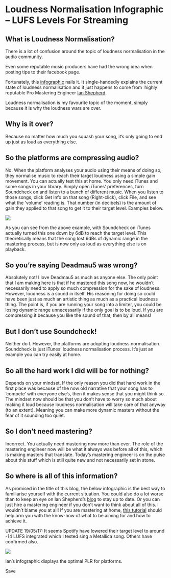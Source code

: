 # Loudness Normalisation Infographic &#8211; LUFS Levels For Streaming



What is Loudness Normalisation?
-------------------------------

There is a lot of confusion around the topic of loudness normalisation in the audio community.

Even some reputable music producers have had the wrong idea when posting tips to their facebook page.

Fortunately, this [infographic](https://unlockyoursound.com/wp-content/uploads/2017/01/online-loudness-comparison-2016.jpg) nails it. It single-handedly explains the current state of loudness normalisation and it just happens to come from  highly reputable Pro Mastering Engineer [Ian Shepherd](http://productionadvice.co.uk/).

Loudness normalisation is my favourite topic of the moment, simply because it is why the loudness wars are over.

Why is it over?
---------------

Because no matter how much you squash your song, it’s only going to end up just as loud as everything else.

So the platforms are compressing audio?
---------------------------------------

No. When the platform analyses your audio using their means of doing so, they normalise music to reach their target loudness using a simple gain movement. You can actually test this at home. You only need iTunes and some songs in your library. Simply open iTunes’ preferences, turn Soundcheck on and listen to a bunch of different music. When you listen to those songs, click Get Info on that song (Right-click), click File, and see what the ‘volume’ reading is. That number (in decibels) is the amount of gain they applied to that song to get it to their target level. Examples below.

[![](https://unlockyoursound.io/wp-content/uploads/2017/01/Screen-Shot-2017-01-30-at-19.05.07-e1556544389208-300x234.png)](https://unlockyoursound.io/wp-content/uploads/2017/01/Screen-Shot-2017-01-30-at-19.05.07-e1556544389208.png)

As you can see from the above example, with Soundcheck on iTunes actually turned this one down by 6dB to reach the target level. This theoretically means that the song lost 6dBs of dynamic range in the mastering process, but is now only as loud as everything else is on playback.

So you’re saying Deadmau5 was wrong?
------------------------------------

Absolutely not! I love Deadmau5 as much as anyone else. The only point that I am making here is that if he mastered this song now, he wouldn’t necessarily need to apply so much compression for the sake of loudness. However, loudness is a sound in itself. His reasoning for doing so could have been just as much an artistic thing as much as a practical loudness thing. The point is, if you are running your song into a limiter, you could be losing dynamic range unnecessarily if the only goal is to be loud. If you are compressing it because you like the sound of that, then by all means!

But I don’t use Soundcheck!
---------------------------

Neither do I. However, the platforms are adopting loudness normalisation. Soundcheck is just iTunes’ loudness normalisation process. It’s just an example you can try easily at home.

So all the hard work I did will be for nothing?
-----------------------------------------------

Depends on your mindset. If the only reason you did that hard work in the first place was because of the now old narrative that your song has to ‘compete’ with everyone else’s, then it makes sense that you might think so. The mindset now should be that you don’t have to worry so much about making it loud because loudness normalisation will take care of that anyway (to an extent). Meaning you can make more dynamic masters without the fear of it sounding too quiet.

So I don’t need mastering?
--------------------------

Incorrect. You actually need mastering now more than ever. The role of the mastering engineer now will be what it always was before all of this, which is making masters that translate. Today’s mastering engineer is on the pulse about this stuff which is still quite new and not necessarily set in stone.

So where is all of this information?
------------------------------------

As promised in the title of this blog, the below infographic is the best way to familiarise yourself with the current situation. You could also do a lot worse than to keep an eye on Ian Shepherd’s [blog](http://productionadvice.co.uk/blog/) to stay up to date. Or you can just hire a mastering engineer if you don’t want to think about all of this. I wouldn’t blame you at all! If you are mastering at home, [this tutorial](https://youtu.be/J-RYQFmnFgs) should help arm you with the know-how of what to be aiming for and how to achieve it.

UPDATE 19/05/17: It seems Spotify have lowered their target level to around -14 LUFS integrated which I tested sing a Metallica song. Others have confirmed also.

![](https://unlockyoursound.io/wp-content/uploads/2017/01/online-loudness-comparison-2016-1-1.jpg)

Ian’s infographic displays the optimal PLR for platforms.



Save

